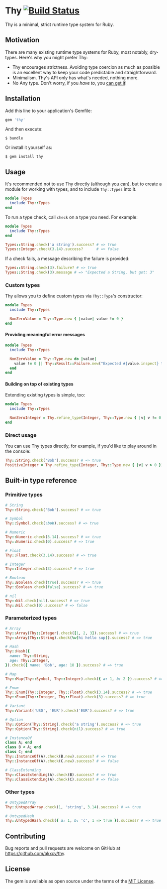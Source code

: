 # Thy [![Build Status](https://travis-ci.org/akxcv/thy.svg?branch=master)](https://travis-ci.org/akxcv/thy)

Thy is a minimal, strict runtime type system for Ruby.

## Motivation

There are many existing runtime type systems for Ruby, most notably, dry-types. Here's why you might
prefer Thy:

- Thy encourages strictness. Avoiding type coercion as much as possible is an excellent way to keep
your code predictable and straightforward.
- Minimalism. Thy's API only has what's needed, nothing more.
- No Any type. Don't worry, if you *have to*, you [can get it](#custom-types)!

## Installation

Add this line to your application's Gemfile:

```ruby
gem 'thy'
```

And then execute:

    $ bundle

Or install it yourself as:

    $ gem install thy

## Usage

It's recommended not to use Thy directly (although [you can](#direct-usage)), but to create a module
for working with types, and to include `Thy::Types` into it.

```ruby
module Types
  include Thy::Types
end
```

To run a type check, call `check` on a type you need. For example:

```ruby
module Types
  include Thy::Types
end

Types::String.check('a string').success? # => true
Types::Integer.check(3.14).success?      # => false
```

If a check fails, a message describing the failure is provided:

```ruby
Types::String.check(3).failure? # => true
Types::String.check(3).message # => "Expected a String, but got: 3"
```

### Custom types

Thy allows you to define custom types via `Thy::Type`'s constructor:

```ruby
module Types
  include Thy::Types

  NonZeroValue = Thy::Type.new { |value| value != 0 }
end
```

#### Providing meaningful error messages

```ruby
module Types
  include Thy::Types

  NonZeroValue = Thy::Type.new do |value|
    value != 0 || Thy::Result::Failure.new("Expected #{value.inspect} to be nonzero")
  end
end
```

#### Building on top of existing types

Extending existing types is simple, too:

```ruby
module Types
  include Thy::Types

  NonZeroInteger = Thy.refine_type(Integer, Thy::Type.new { |v| v != 0 })
end
```

### Direct usage

You can use Thy types directly, for example, if you'd like to play around in the console:

```ruby
Thy::String.check('Bob').success? # => true
PositiveInteger = Thy.refine_type(Integer, Thy::Type.new { |v| v > 0 })
```

## Built-in type reference

### Primitive types

```ruby
# String
Thy::String.check('Bob').success? # => true

# Symbol
Thy::Symbol.check(:bob).success? # => true

# Numeric
Thy::Numeric.check(3.14).success? # => true
Thy::Numeric.check(0).success? # => true

# Float
Thy::Float.check(3.14).success? # => true

# Integer
Thy::Integer.check(3).success? # => true

# Boolean
Thy::Boolean.check(true).success? # => true
Thy::Boolean.check(false).success? # => true

# nil
Thy::Nil.check(nil).success? # => true
Thy::Nil.check(0).success? # => false
```

### Parameterized types

```ruby
# Array
Thy::Array(Thy::Integer).check([1, 2, 3]).success? # => true
Thy::Array(Thy::String).check(%w[hi hello sup]).success? # => true

# Hash
Thy::Hash({
  name: Thy::String,
  age: Thy::Integer,
}).check({ name: 'Bob', age: 18 }).success? # => true

# Map
Thy::Map(Thy::Symbol, Thy::Integer).check({ a: 1, b: 2 }).success? # => true

# Enum
Thy::Enum(Thy::Integer, Thy::Float).check(3.14).success? # => true
Thy::Enum(Thy::Integer, Thy::Float).check(3).success? # => true

# Variant
Thy::Variant('USD', 'EUR').check('EUR').success? # => true

# Option
Thy::Option(Thy::String).check('a string').success? # => true
Thy::Option(Thy::String).check(nil).success? # => true

# InstanceOf
class A; end
class B < A; end
class C; end
Thy::InstanceOf(A).check(B.new).success? # => true
Thy::InstanceOf(A).check(C.new).success? # => false

# ClassExtending
Thy::ClassExtending(A).check(B).success? # => true
Thy::ClassExtending(A).check(C).success? # => false
```

### Other types

```ruby
# UntypedArray
Thy::UntypedArray.check(1, 'string', 3.14).success? # => true

# UntypedHash
Thy::UntypedHash.check({ a: 1, b: 'c', 1 => true }).success? # => true
```

## Contributing

Bug reports and pull requests are welcome on GitHub at https://github.com/akxcv/thy.

## License

The gem is available as open source under the terms of the [MIT License](https://opensource.org/licenses/MIT).
